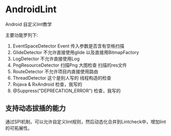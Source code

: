 # AndroidLint

Android 自定义lint教学

主要功能罗列下:

1. EventSpaceDetector Event 传入参数是否含有空格扫描
2. GlideDetector 不允许直接使用glide 以及直接用BitmapFactory
3. LogDetector  不允许直接使用Log
4. PngResourceDetector 扫描Png 大图检查 扫描的res文件
5. RouteDetector 不允许项目内直接使用路由 
6. ThreadDetector 这个是别人写的 线程构造的检查
7. Rxjava & RxAndroid 检查，我写的
8. @Suppress("DEPRECATION_ERROR") 检查，我写的


## 支持动态拔插的能力

通过SPI机制，可以允许自定义lint规则，然后动态化合并到Lintcheck中，增加lint的可拓展性。

